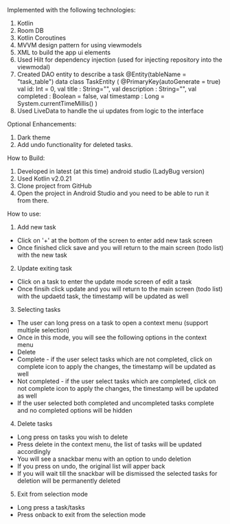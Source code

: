 Implemented with the following technologies:
1. Kotlin
2. Room DB
3. Kotlin Coroutines
4. MVVM design pattern for using viewmodels
5. XML to build the app ui elements
6. Used Hilt for dependency injection (used for injecting repository into the viewmodal)
7. Created DAO entity to describe a task
   @Entity(tableName = "task_table") data class TaskEntity
   ( @PrimaryKey(autoGenerate = true)
   val id: Int = 0,
   val title : String="",
   val description : String="",
   val completed : Boolean = false,
   val timestamp : Long = System.currentTimeMillis() )
8. Used LiveData to handle the ui updates from logic to the interface

Optional Enhancements: 
1. Dark theme 
2. Add undo functionality for deleted tasks.

How to Build:
1. Developed in latest (at this time) android studio (LadyBug version)
2. Used Kotlin v2.0.21
3. Clone project from GitHub
4. Open the project in Android Studio and you need to be able to run it from there.

How to use:
1. Add new task
 * Click on '+' at the bottom of the screen to enter add new task screen
 * Once finished click save and you will return to the main screen (todo list) with the new task
2. Update exiting task
 * Click on a task to enter the update mode screen of edit a task
 * Once finsih click update and you will return to the main screen (todo list) with the updaetd task, the timestamp will be updated as well
3. Selecting tasks
 * The user can long press on a task to open a context menu (support multiple selection)
 * Once in this mode, you will see the following options in the context menu
 * Delete 
 * Complete - if the user select tasks which are not completed, click on complete icon to apply the changes, the timestamp will be updated as well
 * Not completed - if the user select tasks which are completed, click on not complete icon to apply the changes, the timestamp will be updated as well
 * If the user selected both completed and uncompleted tasks complete and no completed options will be hidden
4. Delete tasks
 * Long press on tasks you wish to delete
 * Press delete in the context menu, the list of tasks will be updated accordingly
 * You will see a snackbar menu with an option to undo deletion
 * If you press on undo, the original list will apper back
 * If you will wait till the snackbar will be dismissed the selected tasks for deletion will be permanently deleted
5. Exit from selection mode
 * Long press a task/tasks
 * Press onback to exit from the selection mode
